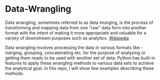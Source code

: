 # Data-Wrangling

Data wrangling, sometimes referred to as data munging, is the process of transforming and mapping data from one "raw" data form into another format with the intent of making it more appropriate and valuable for a variety of downstream purposes such as analytics. [Wikipedia](https://en.wikipedia.org/wiki/Data_wrangling)

Data wrangling involves processing the data in various formats like - merging, grouping, concatenating etc. for the purpose of analysing or getting them ready to be used with another set of data. Python has built-in features to apply these wrangling methods to various data sets to achieve the analytical goal. In this repo, I will show few examples describing these methods.
